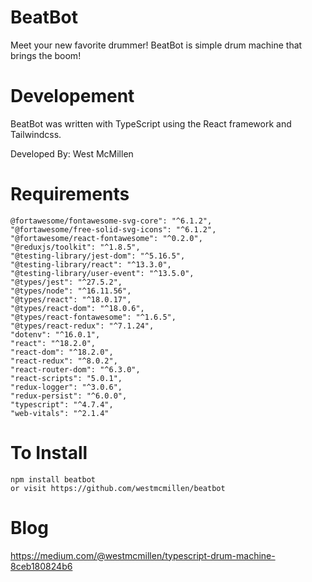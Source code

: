 # BeatBot

Meet your new favorite drummer! BeatBot is simple drum machine that brings the boom!

# Developement

BeatBot was written with TypeScript using the React framework and Tailwindcss.

Developed By: West McMillen

# Requirements

```
@fortawesome/fontawesome-svg-core": "^6.1.2",
"@fortawesome/free-solid-svg-icons": "^6.1.2",
"@fortawesome/react-fontawesome": "^0.2.0",
"@reduxjs/toolkit": "^1.8.5",
"@testing-library/jest-dom": "^5.16.5",
"@testing-library/react": "^13.3.0",
"@testing-library/user-event": "^13.5.0",
"@types/jest": "^27.5.2",
"@types/node": "^16.11.56",
"@types/react": "^18.0.17",
"@types/react-dom": "^18.0.6",
"@types/react-fontawesome": "^1.6.5",
"@types/react-redux": "^7.1.24",
"dotenv": "^16.0.1",
"react": "^18.2.0",
"react-dom": "^18.2.0",
"react-redux": "^8.0.2",
"react-router-dom": "^6.3.0",
"react-scripts": "5.0.1",
"redux-logger": "^3.0.6",
"redux-persist": "^6.0.0",
"typescript": "^4.7.4",
"web-vitals": "^2.1.4"
```

# To Install

```
npm install beatbot
or visit https://github.com/westmcmillen/beatbot
```

# Blog

https://medium.com/@westmcmillen/typescript-drum-machine-8ceb180824b6
